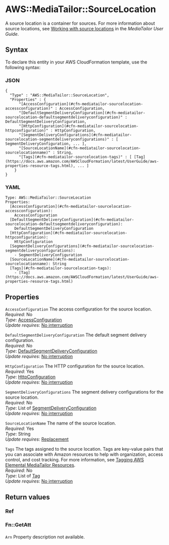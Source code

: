 # AWS::MediaTailor::SourceLocation<a name="aws-resource-mediatailor-sourcelocation"></a>

A source location is a container for sources\. For more information about source locations, see [Working with source locations](https://docs.aws.amazon.com/mediatailor/latest/ug/channel-assembly-source-locations.html) in the *MediaTailor User Guide*\.

## Syntax<a name="aws-resource-mediatailor-sourcelocation-syntax"></a>

To declare this entity in your AWS CloudFormation template, use the following syntax:

### JSON<a name="aws-resource-mediatailor-sourcelocation-syntax.json"></a>

```
{
  "Type" : "AWS::MediaTailor::SourceLocation",
  "Properties" : {
      "[AccessConfiguration](#cfn-mediatailor-sourcelocation-accessconfiguration)" : AccessConfiguration,
      "[DefaultSegmentDeliveryConfiguration](#cfn-mediatailor-sourcelocation-defaultsegmentdeliveryconfiguration)" : DefaultSegmentDeliveryConfiguration,
      "[HttpConfiguration](#cfn-mediatailor-sourcelocation-httpconfiguration)" : HttpConfiguration,
      "[SegmentDeliveryConfigurations](#cfn-mediatailor-sourcelocation-segmentdeliveryconfigurations)" : [ SegmentDeliveryConfiguration, ... ],
      "[SourceLocationName](#cfn-mediatailor-sourcelocation-sourcelocationname)" : String,
      "[Tags](#cfn-mediatailor-sourcelocation-tags)" : [ [Tag](https://docs.aws.amazon.com/AWSCloudFormation/latest/UserGuide/aws-properties-resource-tags.html), ... ]
    }
}
```

### YAML<a name="aws-resource-mediatailor-sourcelocation-syntax.yaml"></a>

```
Type: AWS::MediaTailor::SourceLocation
Properties: 
  [AccessConfiguration](#cfn-mediatailor-sourcelocation-accessconfiguration): 
    AccessConfiguration
  [DefaultSegmentDeliveryConfiguration](#cfn-mediatailor-sourcelocation-defaultsegmentdeliveryconfiguration): 
    DefaultSegmentDeliveryConfiguration
  [HttpConfiguration](#cfn-mediatailor-sourcelocation-httpconfiguration): 
    HttpConfiguration
  [SegmentDeliveryConfigurations](#cfn-mediatailor-sourcelocation-segmentdeliveryconfigurations): 
    - SegmentDeliveryConfiguration
  [SourceLocationName](#cfn-mediatailor-sourcelocation-sourcelocationname): String
  [Tags](#cfn-mediatailor-sourcelocation-tags): 
    - [Tag](https://docs.aws.amazon.com/AWSCloudFormation/latest/UserGuide/aws-properties-resource-tags.html)
```

## Properties<a name="aws-resource-mediatailor-sourcelocation-properties"></a>

`AccessConfiguration`  <a name="cfn-mediatailor-sourcelocation-accessconfiguration"></a>
The access configuration for the source location\.  
*Required*: No  
*Type*: [AccessConfiguration](aws-properties-mediatailor-sourcelocation-accessconfiguration.md)  
*Update requires*: [No interruption](https://docs.aws.amazon.com/AWSCloudFormation/latest/UserGuide/using-cfn-updating-stacks-update-behaviors.html#update-no-interrupt)

`DefaultSegmentDeliveryConfiguration`  <a name="cfn-mediatailor-sourcelocation-defaultsegmentdeliveryconfiguration"></a>
The default segment delivery configuration\.  
*Required*: No  
*Type*: [DefaultSegmentDeliveryConfiguration](aws-properties-mediatailor-sourcelocation-defaultsegmentdeliveryconfiguration.md)  
*Update requires*: [No interruption](https://docs.aws.amazon.com/AWSCloudFormation/latest/UserGuide/using-cfn-updating-stacks-update-behaviors.html#update-no-interrupt)

`HttpConfiguration`  <a name="cfn-mediatailor-sourcelocation-httpconfiguration"></a>
The HTTP configuration for the source location\.  
*Required*: Yes  
*Type*: [HttpConfiguration](aws-properties-mediatailor-sourcelocation-httpconfiguration.md)  
*Update requires*: [No interruption](https://docs.aws.amazon.com/AWSCloudFormation/latest/UserGuide/using-cfn-updating-stacks-update-behaviors.html#update-no-interrupt)

`SegmentDeliveryConfigurations`  <a name="cfn-mediatailor-sourcelocation-segmentdeliveryconfigurations"></a>
The segment delivery configurations for the source location\.  
*Required*: No  
*Type*: List of [SegmentDeliveryConfiguration](aws-properties-mediatailor-sourcelocation-segmentdeliveryconfiguration.md)  
*Update requires*: [No interruption](https://docs.aws.amazon.com/AWSCloudFormation/latest/UserGuide/using-cfn-updating-stacks-update-behaviors.html#update-no-interrupt)

`SourceLocationName`  <a name="cfn-mediatailor-sourcelocation-sourcelocationname"></a>
The name of the source location\.  
*Required*: Yes  
*Type*: String  
*Update requires*: [Replacement](https://docs.aws.amazon.com/AWSCloudFormation/latest/UserGuide/using-cfn-updating-stacks-update-behaviors.html#update-replacement)

`Tags`  <a name="cfn-mediatailor-sourcelocation-tags"></a>
The tags assigned to the source location\. Tags are key\-value pairs that you can associate with Amazon resources to help with organization, access control, and cost tracking\. For more information, see [Tagging AWS Elemental MediaTailor Resources](https://docs.aws.amazon.com/mediatailor/latest/ug/tagging.html)\.  
*Required*: No  
*Type*: List of [Tag](https://docs.aws.amazon.com/AWSCloudFormation/latest/UserGuide/aws-properties-resource-tags.html)  
*Update requires*: [No interruption](https://docs.aws.amazon.com/AWSCloudFormation/latest/UserGuide/using-cfn-updating-stacks-update-behaviors.html#update-no-interrupt)

## Return values<a name="aws-resource-mediatailor-sourcelocation-return-values"></a>

### Ref<a name="aws-resource-mediatailor-sourcelocation-return-values-ref"></a>

### Fn::GetAtt<a name="aws-resource-mediatailor-sourcelocation-return-values-fn--getatt"></a>

#### <a name="aws-resource-mediatailor-sourcelocation-return-values-fn--getatt-fn--getatt"></a>

`Arn`  <a name="Arn-fn::getatt"></a>
Property description not available\.